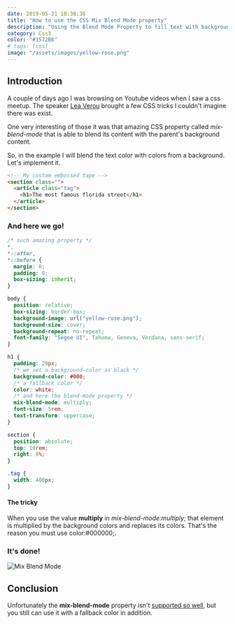 ```yaml
---
date: 2019-05-21 18:38:38
title: "How to use the CSS Mix Blend Mode property"
description: "Using the Blend Mode Property to fill text with background color"
category: Css3
color: "#1572B6"
# tags: [css]
image: "/assets/images/yellow-rose.png"
---
```


## Introduction

<!-- a couple of months ago I started to learn CSS3 from scratch. From that day forward -->

A couple of days ago I was browsing on Youtube videos when I saw a css meetup. The speaker [Lea Verou](http://lea.verou.me) brought a few CSS tricks I couldn't imagine there was exist.

One very interesting of those it was that amazing CSS property called _mix-blend-mode_ that is able to blend its content with the parent's background content.

So, in the example I will blend the text color with colors from a background. Let's implement it.

```html
<!-- My custom embossed tape -->
<section class="">
  <article class="tag">
    <h1>The most famous florida street</h1>
  </article>
</section>
```

### And here we go!

```css
/* such amazing property */
*,
*::after,
*::before {
  margin: 0;
  padding: 0;
  box-sizing: inherit;
}

body {
  position: relative;
  box-sizing: border-box;
  background-image: url("yellow-rose.png");
  background-size: cover;
  background-repeat: no-repeat;
  font-family: "Segoe UI", Tahoma, Geneva, Verdana, sans-serif;
}

h1 {
  padding: 20px;
  /* we set a background-color as black */
  background-color: #000;
  /* a fallback color */
  color: white;
  /* and here the blend-mode property */
  mix-blend-mode: multiply;
  font-size: 5rem;
  text-transform: uppercase;
}

section {
  position: absolute;
  top: 10rem;
  right: 8%;
}

.tag {
  width: 400px;
}
```

#### The tricky

When you use the value **multiply** in _mix-blend-mode:multiply;_ that element is multiplied by the background colors and replaces its colors. That's the reason you must use color:#000000;.

### It's done!

![Mix Blend Mode](/assets/images/yellow-rose.png)

## Conclusion

Unfortunately the **mix-blend-mode** property isn't [supported so well](https://developer.mozilla.org/en-US/docs/Web/CSS/mix-blend-mode), but you still can use it with a fallback color in addition.
